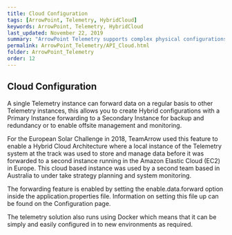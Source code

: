 ```yaml
---
title: Cloud Configuration
tags: [ArrowPoint, Telemetry, HybridCloud]
keywords: ArrowPoint, Telemetry, HybridCloud
last_updated: November 22, 2019
summary: "ArrowPoint Telemetry supports complex physical configurations, including in chase car, cloud and hybrid configurations"
permalink: ArrowPoint_Telemetry/API_Cloud.html
folder: ArrowPoint_Telemetry
order: 12
---
```


## Cloud Configuration

A single Telemetry instance can forward data on a regular basis to other Telemetry instances, this allows you to create Hybrid configurations with a Primary Instance forwarding to a Secondary Instance for backup and redundancy or to enable offsite management and monitoring.

For the European Solar Challenge in 2018, TeamArrow used this feature to enable a Hybrid Cloud Architecture where a local instance of the Telemetry system at the track was used to store and manage data before it was forwarded to a second instance running in the Amazon Elastic Cloud (EC2) in Europe.  This cloud based instance was used by a second team based in Australia to under take strategy planning and system monitoring.

The forwarding feature is enabled by setting the enable.data.forward option inside the application.properties file.  Information on setting this file up can be found on the Configuration page.

The telemetry solution also runs using Docker which means that it can be simply and easily configured in to new environments as required.

